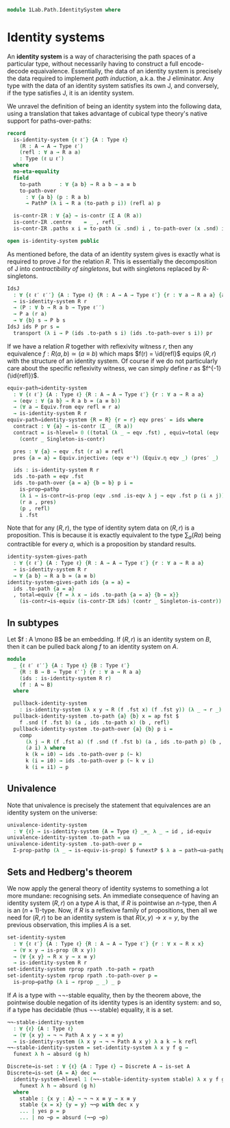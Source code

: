 <!--
```agda
open import 1Lab.Equiv.Embedding
open import 1Lab.Equiv.Fibrewise
open import 1Lab.HLevel.Retracts
open import 1Lab.Path.Groupoid
open import 1Lab.Type.Sigma
open import 1Lab.Univalence
open import 1Lab.Type.Pi
open import 1Lab.HLevel
open import 1Lab.Equiv
open import 1Lab.Path
open import 1Lab.Type

open import Data.Dec.Base
```
-->

```agda
module 1Lab.Path.IdentitySystem where
```

# Identity systems

An **identity system** is a way of characterising the path spaces of a
particular type, without necessarily having to construct a full
encode-decode equaivalence. Essentially, the data of an identity system
is precisely the data required to implement _path induction_, a.k.a. the
J eliminator. Any type with the data of an identity system satisfies its
own J, and conversely, if the type satisfies J, it is an identity
system.

We unravel the definition of being an identity system into the following
data, using a translation that takes advantage of cubical type theory's
native support for paths-over-paths:

```agda
record
  is-identity-system {ℓ ℓ′} {A : Type ℓ}
    (R : A → A → Type ℓ′)
    (refl : ∀ a → R a a)
    : Type (ℓ ⊔ ℓ′)
  where
  no-eta-equality
  field
    to-path      : ∀ {a b} → R a b → a ≡ b
    to-path-over
      : ∀ {a b} (p : R a b)
      → PathP (λ i → R a (to-path p i)) (refl a) p

  is-contr-ΣR : ∀ {a} → is-contr (Σ A (R a))
  is-contr-ΣR .centre    = _ , refl _
  is-contr-ΣR .paths x i = to-path (x .snd) i , to-path-over (x .snd) i

open is-identity-system public
```

As mentioned before, the data of an identity system gives is exactly
what is required to prove J for the relation $R$. This is essentially
the decomposition of J into _contractibility of singletons_, but with
singletons replaced by $R$-singletons.

```agda
IdsJ
  : ∀ {ℓ ℓ′ ℓ′′} {A : Type ℓ} {R : A → A → Type ℓ′} {r : ∀ a → R a a} {a : A}
  → is-identity-system R r
  → (P : ∀ b → R a b → Type ℓ′′)
  → P a (r a)
  → ∀ {b} s → P b s
IdsJ ids P pr s =
  transport (λ i → P (ids .to-path s i) (ids .to-path-over s i)) pr
```

<!--
```agda
IdsJ-refl
  : ∀ {ℓ ℓ′ ℓ′′} {A : Type ℓ} {R : A → A → Type ℓ′} {r : ∀ a → R a a} {a : A}
  → (ids : is-identity-system R r)
  → (P : ∀ b → R a b → Type ℓ′′)
  → (x : P a (r a))
  → IdsJ ids P x (r a) ≡ x
IdsJ-refl {R = R} {r = r} {a = a} ids P x =
  transport (λ i → P (ids .to-path (r a) i) (ids .to-path-over (r a) i)) x ≡⟨⟩
  subst P′ (λ i → ids .to-path (r a) i , ids .to-path-over (r a) i) x      ≡⟨ ap (λ e → subst P′ e x) lemma ⟩
  subst P′ refl x                                                          ≡⟨ transport-refl x ⟩
  x ∎
  where
    P′ : Σ _ (R a) → Type _
    P′ (b , r) = P b r

    lemma : Σ-pathp (ids .to-path (r a)) (ids .to-path-over (r a)) ≡ refl
    lemma = is-contr→is-set (is-contr-ΣR ids) _ _ _ _

to-path-refl-coh
  : ∀ {ℓ ℓ′} {A : Type ℓ} {R : A → A → Type ℓ′} {r : ∀ a → R a a}
  → (ids : is-identity-system R r)
  → ∀ a
  → (Σ-pathp (ids .to-path (r a)) (ids .to-path-over (r a))) ≡ refl
to-path-refl-coh {r = r} ids a =
  is-contr→is-set (is-contr-ΣR ids) _ _
    (Σ-pathp (ids .to-path (r a)) (ids .to-path-over (r a)))
    refl

to-path-refl
  : ∀ {ℓ ℓ′} {A : Type ℓ} {R : A → A → Type ℓ′} {r : ∀ a → R a a} {a : A}
  → (ids : is-identity-system R r)
  → ids .to-path (r a) ≡ refl
to-path-refl {r = r} {a = a} ids = ap (ap fst) $ to-path-refl-coh ids a
```
-->

If we have a relation $R$ together with reflexivity witness $r$, then
any equivalence $f : R(a, b) \simeq (a \equiv b)$ which maps $f(r) =
\id{refl}$ equips $(R, r)$ with the structure of an identity system. Of
course if we do not particularly care about the specific reflexivity
witness, we can simply define $r$ as $f^{-1}(\id{refl})$.

```agda
equiv-path→identity-system
  : ∀ {ℓ ℓ′} {A : Type ℓ} {R : A → A → Type ℓ′} {r : ∀ a → R a a}
  → (eqv : ∀ {a b} → R a b ≃ (a ≡ b))
  → (∀ a → Equiv.from eqv refl ≡ r a)
  → is-identity-system R r
equiv-path→identity-system {R = R} {r = r} eqv pres′ = ids where
  contract : ∀ {a} → is-contr (Σ _ (R a))
  contract = is-hlevel≃ 0 ((total (λ _ → eqv .fst) , equiv→total (eqv .snd)))
    (contr _ Singleton-is-contr)

  pres : ∀ {a} → eqv .fst (r a) ≡ refl
  pres {a = a} = Equiv.injective₂ (eqv e⁻¹) (Equiv.η eqv _) (pres′ _)

  ids : is-identity-system R r
  ids .to-path = eqv .fst
  ids .to-path-over {a = a} {b = b} p i =
    is-prop→pathp
    (λ i → is-contr→is-prop (eqv .snd .is-eqv λ j → eqv .fst p (i ∧ j)))
    (r a , pres)
    (p , refl)
    i .fst
```

Note that for any $(R, r)$, the type of identity sytem data on $(R, r)$
is a proposition. This is because it is exactly equivalent to the type
$\sum_a (R a)$ being contractible for every $a$, which is a proposition
by standard results.

```agda
identity-system-gives-path
  : ∀ {ℓ ℓ′} {A : Type ℓ} {R : A → A → Type ℓ′} {r : ∀ a → R a a}
  → is-identity-system R r
  → ∀ {a b} → R a b ≃ (a ≡ b)
identity-system-gives-path ids {a = a} =
  ids .to-path {a = a}
  , total→equiv {f = λ x → ids .to-path {a = a} {b = x}}
    (is-contr→is-equiv (is-contr-ΣR ids) (contr _ Singleton-is-contr))
```

## In subtypes

Let $f : A \mono B$ be an embedding. If $(R, r)$ is an identity system
on $B$, then it can be pulled back along $f$ to an identity system on
$A$.

```agda
module
  _ {ℓ ℓ′ ℓ′′} {A : Type ℓ} {B : Type ℓ′}
    {R : B → B → Type ℓ′′} {r : ∀ a → R a a}
    (ids : is-identity-system R r)
    (f : A ↪ B)
  where

  pullback-identity-system
    : is-identity-system (λ x y → R (f .fst x) (f .fst y)) (λ _ → r _)
  pullback-identity-system .to-path {a} {b} x = ap fst $
    f .snd (f .fst b) (a , ids .to-path x) (b , refl)
  pullback-identity-system .to-path-over {a} {b} p i =
    comp
      (λ j → R (f .fst a) (f .snd (f .fst b) (a , ids .to-path p) (b , refl) i .snd (~ j)))
      (∂ i) λ where
      k (k = i0) → ids .to-path-over p (~ k)
      k (i = i0) → ids .to-path-over p (~ k ∨ i)
      k (i = i1) → p
```

<!--
```agda
module
  _ {ℓ ℓ′} {A : Type ℓ}
    {R S : A → A → Type ℓ′}
    {r : ∀ a → R a a} {s : ∀ a → S a a}
    (ids : is-identity-system R r)
    (eqv : ∀ x y → R x y ≃ S x y)
    (pres : ∀ x → eqv x x .fst (r x) ≡ s x)
  where

  transfer-identity-system : is-identity-system S s
  transfer-identity-system .to-path sab = ids .to-path (Equiv.from (eqv _ _) sab)
  transfer-identity-system .to-path-over {a} {b} p i = hcomp (∂ i) λ where
    j (j = i0) → Equiv.to (eqv _ _) (ids .to-path-over (Equiv.from (eqv _ _) p) i)
    j (i = i0) → pres a j
    j (i = i1) → Equiv.ε (eqv _ _) p j
```
-->

## Univalence

Note that univalence is precisely the statement that equivalences are an
identity system on the universe:

```agda
univalence-identity-system
  : ∀ {ℓ} → is-identity-system {A = Type ℓ} _≃_ λ _ → id , id-equiv
univalence-identity-system .to-path = ua
univalence-identity-system .to-path-over p =
  Σ-prop-pathp (λ _ → is-equiv-is-prop) $ funextP $ λ a → path→ua-pathp p refl
```

<!--
```agda
is-identity-system-is-prop
  : ∀ {ℓ ℓ′} {A : Type ℓ} {R : A → A → Type ℓ′} {r : ∀ a → R a a}
  → is-prop (is-identity-system R r)
is-identity-system-is-prop {A = A} {R} {r} =
  retract→is-hlevel 1 from to cancel λ x y i a → is-contr-is-prop (x a) (y a) i
  where
    to : is-identity-system R r → ∀ x → is-contr (Σ A (R x))
    to ids x = is-contr-ΣR ids

    sys : ∀ (l : ∀ x → is-contr (Σ A (R x))) a b (s : R a b) (i j : I)
        → Partial (∂ i ∨ ~ j) (Σ A (R a))
    sys l a b s i j (j = i0) = l a .centre
    sys l a b s i j (i = i0) = l a .paths (a , r a) j
    sys l a b s i j (i = i1) = l a .paths (b , s) j

    from : (∀ x → is-contr (Σ A (R x))) → is-identity-system R r
    from x .to-path      {a} {b} s i = hcomp (∂ i) (sys x a b s i) .fst
    from x .to-path-over {a} {b} s i = hcomp (∂ i) (sys x a b s i) .snd

    square : ∀ (x : is-identity-system R r) a b (s : R a b)
           → Square {A = Σ A (R a)}
             (λ i → x .to-path (r a) i , x .to-path-over (r a) i)
             (λ i → x .to-path s i , x .to-path-over s i)
             (λ i → x .to-path s i , x .to-path-over s i)
             refl
    square x a b s i j = hcomp (∂ i ∨ ∂ j) λ where
      k (k = i0) → x .to-path s j , x .to-path-over s j
      k (i = i0) → x .to-path s j , x .to-path-over s j
      k (i = i1) → x .to-path s j , x .to-path-over s j
      k (j = i0) → to-path-refl-coh {R = R} {r = r} x a (~ k) i
      k (j = i1) → b , s

    sys′ : ∀ (x : is-identity-system R r) a b (s : R a b) i j k
         → Partial (∂ i ∨ ∂ j ∨ ~ k) (Σ A (R a))
    sys′ x a b s i j k (k = i0) = x .to-path (r a) i , x .to-path-over (r a) i
    sys′ x a b s i j k (i = i0) = hfill (∂ j) k (sys (to x) a b s j)
    sys′ x a b s i j k (i = i1) =
        x .to-path (x .to-path-over s (k ∨ j)) (k ∧ j)
      , x .to-path-over (x .to-path-over s (k ∨ j)) (k ∧ j)
    sys′ x a b s i j k (j = i0) =
        x .to-path (r a) (k ∨ i) , x .to-path-over (r a) (k ∨ i)
    sys′ x a b s i j k (j = i1) = square x a b s i k

    cancel : is-left-inverse from to
    cancel x i .to-path {a} {b} s j      = hcomp (∂ i ∨ ∂ j) (sys′ x a b s i j) .fst
    cancel x i .to-path-over {a} {b} s j = hcomp (∂ i ∨ ∂ j) (sys′ x a b s i j) .snd

instance
  H-Level-is-identity-system
    : ∀ {ℓ ℓ′} {A : Type ℓ} {R : A → A → Type ℓ′} {r : ∀ a → R a a} {n}
    → H-Level (is-identity-system R r) (suc n)
  H-Level-is-identity-system = prop-instance is-identity-system-is-prop

identity-system→hlevel
  : ∀ {ℓ ℓ′} {A : Type ℓ} n {R : A → A → Type ℓ′} {r : ∀ x → R x x}
  → is-identity-system R r
  → (∀ x y → is-hlevel (R x y) n)
  → is-hlevel A (suc n)
identity-system→hlevel zero ids hl x y = ids .to-path (hl _ _ .centre)
identity-system→hlevel (suc n) ids hl x y =
  is-hlevel≃ (suc n) (identity-system-gives-path ids e⁻¹) (hl x y)
```
-->

## Sets and Hedberg's theorem

We now apply the general theory of identity systems to something a lot
more mundane: recognising sets. An immediate consequence of having an
identity system $(R, r)$ on a type $A$ is that, if $R$ is pointwise an
$n$-type, then $A$ is an $(n+1)$-type. Now, if $R$ is a reflexive family
of propositions, then all we need for $(R, r)$ to be an identity system
is that $R(x, y) \to x = y$, by the previous observation, this implies
$A$ is a set.

```agda
set-identity-system
  : ∀ {ℓ ℓ′} {A : Type ℓ} {R : A → A → Type ℓ′} {r : ∀ x → R x x}
  → (∀ x y → is-prop (R x y))
  → (∀ {x y} → R x y → x ≡ y)
  → is-identity-system R r
set-identity-system rprop rpath .to-path = rpath
set-identity-system rprop rpath .to-path-over p =
  is-prop→pathp (λ i → rprop _ _) _ p
```

If $A$ is a type with ¬¬-stable equality, then by the theorem above, the
pointwise double negation of its identity types is an identity system:
and so, if a type has decidable (thus ¬¬-stable) equality, it is a set.

```agda
¬¬-stable-identity-system
  : ∀ {ℓ} {A : Type ℓ}
  → (∀ {x y} → ¬ ¬ Path A x y → x ≡ y)
  → is-identity-system (λ x y → ¬ ¬ Path A x y) λ a k → k refl
¬¬-stable-identity-system = set-identity-system λ x y f g →
  funext λ h → absurd (g h)

Discrete→is-set : ∀ {ℓ} {A : Type ℓ} → Discrete A → is-set A
Discrete→is-set {A = A} dec =
  identity-system→hlevel 1 (¬¬-stable-identity-system stable) λ x y f g →
    funext λ h → absurd (g h)
  where
    stable : {x y : A} → ¬ ¬ x ≡ y → x ≡ y
    stable {x = x} {y = y} ¬¬p with dec x y
    ... | yes p = p
    ... | no ¬p = absurd (¬¬p ¬p)
```
